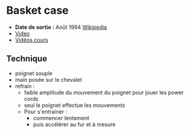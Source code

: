 # Basket case
- **Date de sortie :** Août 1994 [Wikipedia](https://fr.wikipedia.org/wiki/Basket_Case)
- [Video](https://youtu.be/NUTGr5t3MoY)
- [Vidéos cours](https://www.youtube.com/playlist?list=PL-mUMncHrS0lMvTigfhiHgQav9r4IHLTo)

## Technique
- poignet souple
- main posée sur le chevalet
- refrain :
  - faible amplitude du mouvement du poignet pour jouer les power cords
  - seul le poignet effectue les mouvements
  - Pour s'entrainer :
      - commencer lentement
      - puis accélérer au fur et à mesure
